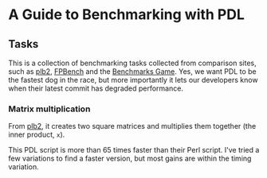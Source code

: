 # A Guide to Benchmarking with PDL

## Tasks

This is a collection of benchmarking tasks collected from comparison sites,
such as [plb2](https://github.com/attractivechaos/plb2),
[FPBench](https://github.com/FPBench/FPBench) and
the [Benchmarks Game](https://benchmarksgame-team.pages.debian.net/benchmarksgame/index.html).
Yes, we want PDL to be the fastest dog in the race, but more importantly it lets
our developers know when their latest commit has degraded performance.

### Matrix multiplication

From [plb2](https://github.com/attractivechaos/plb2/tree/master/src/perl), it creates
two square matrices and multiplies them together (the inner product, `x`).

This PDL script is more than 65 times faster than their Perl script.
I've tried a few variations to find a faster version, but most gains are within
the timing variation.
